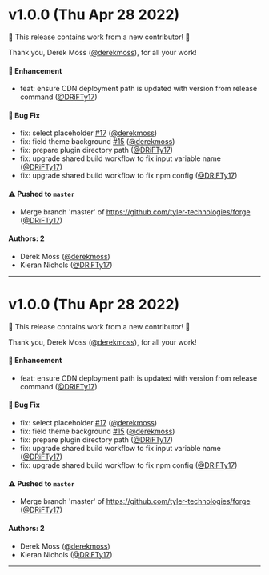# v1.0.0 (Thu Apr 28 2022)

:tada: This release contains work from a new contributor! :tada:

Thank you, Derek Moss ([@derekmoss](https://github.com/derekmoss)), for all your work!

#### 🚀 Enhancement

- feat: ensure CDN deployment path is updated with version from release command ([@DRiFTy17](https://github.com/DRiFTy17))

#### 🐛 Bug Fix

- fix: select placeholder [#17](https://github.com/tyler-technologies/forge/pull/17) ([@derekmoss](https://github.com/derekmoss))
- fix: field theme background [#15](https://github.com/tyler-technologies/forge/pull/15) ([@derekmoss](https://github.com/derekmoss))
- fix: prepare plugin directory path ([@DRiFTy17](https://github.com/DRiFTy17))
- fix: upgrade shared build workflow to fix input variable name ([@DRiFTy17](https://github.com/DRiFTy17))
- fix: upgrade shared build workflow to fix npm config ([@DRiFTy17](https://github.com/DRiFTy17))

#### ⚠️ Pushed to `master`

- Merge branch 'master' of https://github.com/tyler-technologies/forge ([@DRiFTy17](https://github.com/DRiFTy17))

#### Authors: 2

- Derek Moss ([@derekmoss](https://github.com/derekmoss))
- Kieran Nichols ([@DRiFTy17](https://github.com/DRiFTy17))

---

# v1.0.0 (Thu Apr 28 2022)

:tada: This release contains work from a new contributor! :tada:

Thank you, Derek Moss ([@derekmoss](https://github.com/derekmoss)), for all your work!

#### 🚀 Enhancement

- feat: ensure CDN deployment path is updated with version from release command ([@DRiFTy17](https://github.com/DRiFTy17))

#### 🐛 Bug Fix

- fix: select placeholder [#17](https://github.com/tyler-technologies/forge/pull/17) ([@derekmoss](https://github.com/derekmoss))
- fix: field theme background [#15](https://github.com/tyler-technologies/forge/pull/15) ([@derekmoss](https://github.com/derekmoss))
- fix: prepare plugin directory path ([@DRiFTy17](https://github.com/DRiFTy17))
- fix: upgrade shared build workflow to fix input variable name ([@DRiFTy17](https://github.com/DRiFTy17))
- fix: upgrade shared build workflow to fix npm config ([@DRiFTy17](https://github.com/DRiFTy17))

#### ⚠️ Pushed to `master`

- Merge branch 'master' of https://github.com/tyler-technologies/forge ([@DRiFTy17](https://github.com/DRiFTy17))

#### Authors: 2

- Derek Moss ([@derekmoss](https://github.com/derekmoss))
- Kieran Nichols ([@DRiFTy17](https://github.com/DRiFTy17))

---


